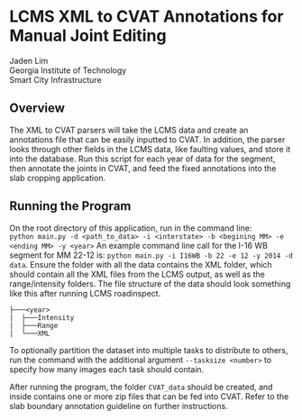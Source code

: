 # LCMS XML to CVAT Annotations for Manual Joint Editing
Jaden Lim  
Georgia Institute of Technology  
Smart City Infrastructure  
## Overview
The XML to CVAT parsers will take the LCMS data and create an annotations file that can be easily inputted to CVAT. In addition, the parser looks through other fields in the LCMS data, like faulting values, and store it into the database. Run this script for each year of data for the segment, then annotate the joints in CVAT, and feed the fixed annotations into the slab cropping application.
## Running the Program
On the root directory of this application, run in the command line:  
`python main.py -d <path_to_data> -i <interstate> -b <begining MM> -e <ending MM> -y <year>` 
An example command line call for the I-16 WB segment for MM 22-12 is: 
`python main.py -i I16WB -b 22 -e 12 -y 2014 -d data`.
Ensure the folder with all the data contains the XML folder, which should contain all the XML files from the LCMS output, as well as the range/intensity folders. The file structure of the data should look something like this after running LCMS roadinspect. 
```
├───<year>  
|  ├───Intensity  
|  ├───Range  
|  └───XML  
```
To optionally partition the dataset into multiple tasks to distribute to others, run the command with the additional argument `--tasksize <number>` to specify how many images each task should contain.

After running the program, the folder `CVAT_data` should be created, and inside contains one or more zip files that can be fed into CVAT. Refer to the slab boundary annotation guideline on further instructions.



